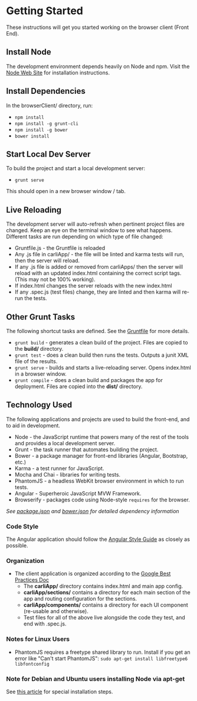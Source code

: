 # Getting Started #

These instructions will get you started working on the browser client (Front End).


## Install Node ##
The development environment depends heavily on Node and npm.
Visit the [Node Web Site](http://nodejs.org/) for installation instructions.


## Install Dependencies ##
In the browserClient/ directory, run:
* `npm install`
* `npm install -g grunt-cli`
* `npm install -g bower`
* `bower install`


## Start Local Dev Server ##
To build the project and start a local development server:
* `grunt serve`

This should open in a new browser window / tab.  
 

## Live Reloading ##
The development server will auto-refresh when pertinent project files are changed.
Keep an eye on the terminal window to see what happens. Different tasks are run depending on which type of file changed:

* Gruntfile.js - the Gruntfile is reloaded
* Any .js file in carliApp/ - the file will be linted and karma tests will run, then the server will reload.
* If any .js file is added or removed from carliApps/ then the server will reload with an updated index.html containing the correct script tags. (This may not be 100% working).
* If index.html changes the server reloads with the new index.html
* If any .spec.js (test files) change, they are linted and then karma will re-run the tests.


## Other Grunt Tasks ##
The following shortcut tasks are defined. See the [Gruntfile](../Gruntfile.js) for more details.

* `grunt build` - generates a clean build of the project. Files are copied to the __build/__ directory.
* `grunt test` - does a clean build then runs the tests. Outputs a junit XML file of the results.
* `grunt serve` - builds and starts a live-reloading server. Opens index.html in a browser window.
* `grunt compile` - does a clean build and packages the app for deployment. Files are copied into the __dist/__ directory.


## Technology Used ##
The following applications and projects are used to build the front-end, and to aid in development.

* Node - the JavaScript runtime that powers many of the rest of the tools and provides a local development server.
* Grunt - the task runner that automates building the project.
* Bower - a package manager for front-end libraries (Angular, Bootstrap, etc.)
* Karma - a test runner for JavaScript.
* Mocha and Chai - libraries for writing tests.
* PhantomJS - a headless WebKit browser environment in which to run tests.
* Angular - Superheroic JavaScript MVW Framework.
* Browserify - packages code using Node-style `requires` for the browser.

_See [package.json](package.json) and [bower.json](bower.json) for detailed dependency information_


### Code Style ###
The Angular application should follow the [Angular Style Guide] as closely as possible.

### Organization ###
* The client application is organized according to the [Google Best Practices Doc]
  * The __carliApp/__ directory contains index.html and main app config.
  * __carliApp/sections/__ contains a directory for each main section of the app and routing configuration for the sections.
  * __carliApp/components/__ contains a directory for each UI component (re-usable and otherwise).
  * Test files for all of the above live alongside the code they test, and end with .spec.js.


### Notes for Linux Users ###
* PhantomJS requires a freetype shared library to run.
Install if you get an error like "Can't start PhantomJS":
`sudo apt-get install libfreetype6 libfontconfig`


### Note for Debian and Ubuntu users installing Node via apt-get ###
See [this article](https://github.com/joyent/node/wiki/installing-node.js-via-package-manager) for special installation steps.

[Google Best Practices Doc]: https://docs.google.com/a/pixotech.com/document/d/1XXMvReO8-Awi1EZXAXS4PzDzdNvV6pGcuaF4Q9821Es/mobilebasic?pli=1
[Angular Style Guide]: https://github.com/toddmotto/angularjs-styleguide 
